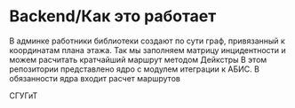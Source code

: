 # Backend/Как это работает
В админке работники библиотеки создают по сути граф, привязанный к координатам плана этажа. Так мы заполняем матрицу инцидентности и можем расчитать кратчайший маршрут методом Дейкстры
В этом репозитории представлено ядро с модулем итеграции к АБИС. В обязанности ядра входит расчет маршрутов

СГУГиТ
